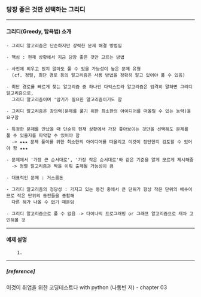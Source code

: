 ### 당장 좋은 것만 선택하는 그리디
--------------------------------------------------------------------------------------------------------------------------------  
#### 그리디(Greedy, 탑욕법) 소개
	- 그리디 알고리즘은 단순하지만 강력한 문제 해결 방법임
	
	- 핵심 : 현재 상황에서 지금 당장 좋은 것만 고르는 방법
	
	- 사전에 외우고 있지 않아도 풀 수 있을 가능성이 높은 문제 유형
	  (cf. 정렬, 최단 경로 등의 알고리즘은 사용 방법을 정확히 알고 있어야 풀 수 있음)
	  
	- 최단 경로를 빠르게 찾는 알고리즘 중 하나인 다익스트라 알고리즘은 엄격히 말하면 그리디 알고리즘으로,
	  그리디 알고리즘이며 '암기가 필요한 알고리즘이기도 함
	  
	- 그리디 알고리즘은 창의력(문제를 풀기 위한 최소한의 아이디어를 떠올릴 수 있는 능력)을 요구함
	
	- 특정한 문제를 만났을 때 단순히 현재 상황에서 가장 좋아보이는 것만을 선택해도 문제를 풀 수 있을지를 파악할 수 있어야 함
	  -> ★★★ 문제 풀이를 위한 최소한의 아이디어를 떠올리고 이것이 정단한지 검토할 수 있어야 함 ★★★
	
	- 문제에서 '가장 큰 순서대로', '가장 작은 순서대로'와 같은 기준을 알게 모르게 제시해줌
	  -> 정렬 알고리즘과 짝을 이뤄 출제될 가능성이 큼
	  
	- 대표적인 문제 : 거스름돈
	
	- 그리디 알고리즘의 정당성 : 가지고 있는 동전 중에서 큰 단위가 항상 작은 단위의 배수이므로 작은 단위의 동전들을 종합해
	  다른 해가 나올 수 없기 때문임
	
	- 그리디 알고리즘으로 풀 수 없음 -> 다이나믹 프로그래밍 or 그래프 알고리즘으로 재차 고민해볼 것
--------------------------------------------------------------------------------------------------------------------------------
#### 예제 설명
		1. 
--------------------------------------------------------------------------------------------------------------------------------
##### [reference]
이것이 취업을 위한 코딩테스트다 with python (나동빈 저) - chapter 03
